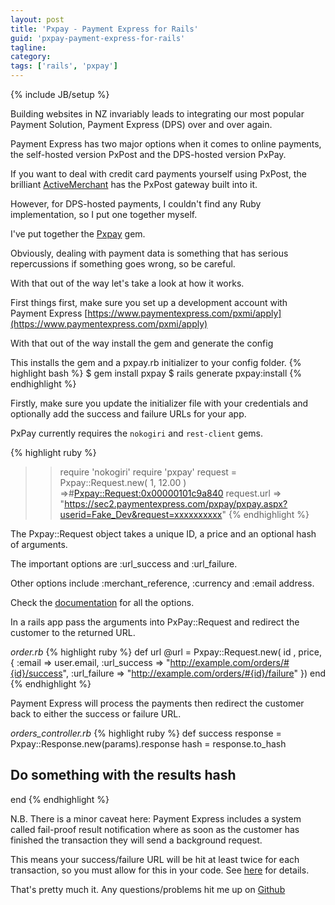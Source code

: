 ```yaml
---
layout: post
title: 'Pxpay - Payment Express for Rails'
guid: 'pxpay-payment-express-for-rails'
tagline:
category:
tags: ['rails', 'pxpay']
---
```

{% include JB/setup %}

Building websites in NZ invariably leads to integrating our most popular Payment Solution, Payment Express (DPS) over and over again.

Payment Express has two major options when it comes to online payments, the self-hosted version PxPost and the DPS-hosted version PxPay.

If you want to deal with credit card payments yourself using PxPost, the brilliant [ActiveMerchant](http://www.activemerchant.org) has the PxPost gateway built into it.

However, for DPS-hosted payments, I couldn't find any Ruby implementation, so I put one together myself.

I've put together the [Pxpay](http://www.github.com/bradleypriest/pxpay) gem.

Obviously, dealing with payment data is something that has serious repercussions if something goes wrong, so be careful.

With that out of the way let's take a look at how it works.

First things first, make sure you set up a development account with Payment Express [https://www.paymentexpress.com/pxmi/apply](https://www.paymentexpress.com/pxmi/apply)

With that out of the way install the gem and generate the config

This installs the gem and a pxpay.rb initializer to your config folder.
{% highlight bash %}
$ gem install pxpay
$ rails generate pxpay:install
{% endhighlight %}

Firstly, make sure you update the initializer file with your credentials and optionally add the success and failure URLs for your app.

PxPay currently requires the `nokogiri` and `rest-client` gems.

{% highlight ruby %}
>>require 'nokogiri'
>>require 'pxpay'
>>request = Pxpay::Request.new( 1, 12.00 )
  =>#<Pxpay::Request:0x00000101c9a840>
>>request.url
  => "https://sec2.paymentexpress.com/pxpay/pxpay.aspx?userid=Fake_Dev&request=xxxxxxxxxx"
{% endhighlight %}

The Pxpay::Request object takes a unique ID, a price and an optional hash of arguments.

The important options are :url_success and :url_failure.

Other options include :merchant_reference, :currency and :email address.

Check the [documentation](http://http://rubydoc.info/gems/pxpay/frames) for all the options.

In a rails app pass the arguments into PxPay::Request and redirect the customer to the returned URL.

*order.rb*
{% highlight ruby %}
def url
  @url = Pxpay::Request.new( id , price, {
    :email => user.email,
    :url_success => "http://example.com/orders/#{id}/success",
    :url_failure => "http://example.com/orders/#{id}/failure"
  })
end
{% endhighlight %}

Payment Express will process the payments then redirect the customer back to either the success or failure URL.

*orders_controller.rb*
{% highlight ruby %}
def success
  response = Pxpay::Response.new(params).response
  hash = response.to_hash
  ## Do something with the results hash
end
{% endhighlight %}

N.B. There is a minor caveat here: Payment Express includes a system called fail-proof result notification where as soon as the customer has finished the transaction they will send a background request.

This means your success/failure URL will be hit at least twice for each transaction, so you must allow for this in your code. See [here](http://www.paymentexpress.com/technical_resources/ecommerce_hosted/pxpay.html#ResultNotification%20) for details.

That's pretty much it. Any questions/problems hit me up on [Github](http://github.com/bradleypriest)

